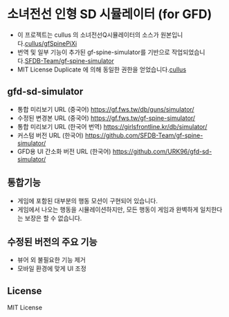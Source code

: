 # 소녀전선 인형 SD 시뮬레이터 (for GFD)

 * 이 프로젝트는 cullus 의 소녀전선Q시뮬레이터의 소스가 원본입니다.[cullus/gfSpinePiXi](https://github.com/cullus/gfSpinePiXi)
 * 번역 및 일부 기능이 추가된 gf-spine-simulator를 기반으로 작업되었습니다.[SFDB-Team/gf-spine-simulator](https://github.com/SFDB-Team/gf-spine-simulator)
 * MIT License Duplicate 에 의해 동일한 권한을 얻었습니다.[cullus](https://github.com/cullus)

## gfd-sd-simulator

 * 통합 미리보기 URL (중국어) https://gf.fws.tw/db/guns/simulator/
 * 수정된 변경본 URL (중국어) https://gf.fws.tw/gf-spine-simulator/
 * 통합 미리보기 URL (한국어 번역) https://girlsfrontline.kr/db/simulator/
 * 커스텀 버전   URL (한국어) https://github.com/SFDB-Team/gf-spine-simulator/
 * GFD용 UI 간소화 버전 URL (한국어) https://github.com/URK96/gfd-sd-simulator/

## 통합기능

 * 게임에 포함된 대부분의 행동 모션이 구현되어 있습니다.
 * 게임에서 나오는 행동을 시뮬레이션하지만, 모든 행동이 게임과 완벽하게 일치한다는 보장은 할 수 없습니다.

## 수정된 버전의 주요 기능
 
* 뷰어 외 불필요한 기능 제거
* 모바일 환경에 맞게 UI 조정

## License

MIT License